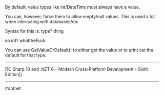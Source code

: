 By default, value types like int/DateTime must always have a value. 

You can, however, force them to allow empty/null values. This is used a lot when interacting with databases/etc

Syntax for this is:
type? thing

so int? whattheFuck

You can use GetValueOrDefault() to either get the value or to print out the default for that type.

---
[[C Sharp 10 and .NET 6 – Modern Cross-Platform Development - Sixth Edition]]

---
#dotnet 
